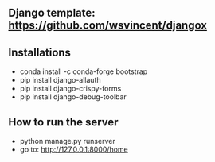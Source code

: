 ## Django template: https://github.com/wsvincent/djangox

## Installations
- conda install -c conda-forge bootstrap
- pip install django-allauth
- pip install django-crispy-forms
- pip install django-debug-toolbar

## How to run the server
- python manage.py runserver
- go to: http://127.0.0.1:8000/home
